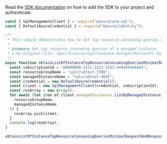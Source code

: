 Read the [SDK documentation](https://github.com/Azure/azure-sdk-for-js/blob/%40azure%2Farm-sql_9.0.1/sdk/sql/arm-sql/README.md) on how to add the SDK to your project and authenticate.

```javascript
const { SqlManagementClient } = require("@azure/arm-sql");
const { DefaultAzureCredential } = require("@azure/identity");

/**
 * This sample demonstrates how to Get top resource consuming queries of a managed instance.
 *
 * @summary Get top resource consuming queries of a managed instance.
 * x-ms-original-file: specification/sql/resource-manager/Microsoft.Sql/preview/2021-05-01-preview/examples/ManagedInstanceTopQueriesListMin.json
 */
async function obtainListOfInstanceTopResourceConsumingQueriesMinimalRequestAndResponse() {
  const subscriptionId = "00000000-1111-2222-3333-444444444444";
  const resourceGroupName = "sqlcrudtest-7398";
  const managedInstanceName = "sqlcrudtest-4645";
  const credential = new DefaultAzureCredential();
  const client = new SqlManagementClient(credential, subscriptionId);
  const resArray = new Array();
  for await (let item of client.managedInstances.listByManagedInstance(
    resourceGroupName,
    managedInstanceName
  )) {
    resArray.push(item);
  }
  console.log(resArray);
}

obtainListOfInstanceTopResourceConsumingQueriesMinimalRequestAndResponse().catch(console.error);
```
